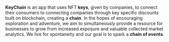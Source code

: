 **KeyChain** is an app that uses NFT **keys**, given by companies, to connect their consumers to connecting companies through key specific discounts built on blockchain, creating a **chain**. In the hopes of encouraging exploration and adventure, we aim to simultaneously provide a resource for businesses to grow from increased exposure and valuable collected market analytics. We live for spontaneity and our goal is to spark a **chain of events**.
